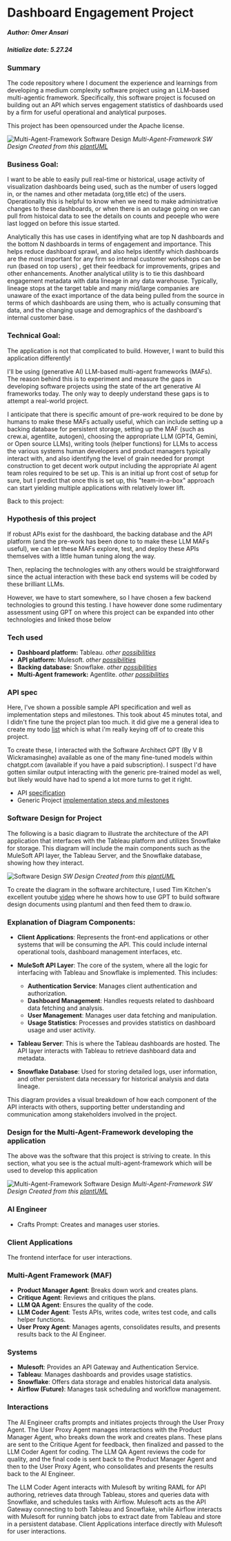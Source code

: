 # Dashboard Engagement Project

##### Author: Omer Ansari
##### Initialize date: 5.27.24



### Summary 
The code repository where I document the experience and learnings from developing a medium complexity software project using an LLM-based multi-agentic framework. 
Specifically, this software project is focused on building out an API which serves engagement statistics of dashboards used by a firm for useful operational and analytical purposes.

This project has been opensourced under the Apache license.


![Multi-Agent-Framework  Software Design](images/maf_arch.png)
_Multi-Agent-Framework SW Design Created from this [plantUML](docs/maf_orch.puml)_


### Business Goal: 
I want to be able to easily pull real-time or historical, usage activity of visualization dashboards being used, such as the number of users logged in, or the names and other metadata (org,title etc) of the users. Operationally this is helpful to know when we need to make administrative changes to these dashboards, or when there is an outage going on we can pull from histoical data to see the details on counts and peoeple who were last logged on before this issue started. 

Analytically this has use cases in identifying what are top N dashboards and the bottom N dashboards in terms of engagement and importance. This helps reduce dashboard sprawl, and also helps identify which dashboards are the most important for any firm so internal customer workshops can be run (based on top users) , get their feedback for improvements, gripes and other enhancements. Another analytical utility is to tie this dashboard engagement metadata with data lineage in any data warehouse. Typically, lineage stops at the target table and many mid/large companies are unaware of the exact importance of the data being pulled from the source in terms of which dashboards are using them, who is actually consuming that data, and the changing usage and demographics of the dashboard's internal customer base.

### Technical Goal:
The application is not that complicated to build. However, I want to build this application differently!

I'll be using (generative AI) LLM-based multi-agent frameworks (MAFs). The reason behind this is to experiment and measure the gaps in developing software projects using the state of the art generative AI frameworks today. The only way to deeply  understand these gaps is to attempt a real-world project. 

I anticipate that there is specific amount of pre-work required to be done by humans to make these MAFs actually useful, which can include setting up a backing database for persistent storage, setting up the MAF (such as crew.ai, agentlite, autogen), choosing the appropriate LLM (GPT4, Gemini, or Open source LLMs), writing tools (helper functions) for LLMs to access the various systems human developers and product managers typically interact with, and also identifyng the level of grain needed for prompt construction to get decent work output including the appropriate AI agent team roles required to be set up. This is an initial up front cost of setup for sure, but I predict that once this is set up, this "team-in-a-box" approach can start yielding multiple applications with relatively lower lift.


Back to this project:


### Hypothesis of this project
If robust APIs exist for the dashboard, the backing database and the API platform (and the pre-work has been done to to make these LLM MAFs useful), we can let these MAFs explore, test, and deploy these APIs themselves with a little human tuning along the way. 

Then, replacing the technologies with any others would be straightforward since the actual interaction with these back end systems will be coded by these brilliant LLMs.

However, we have to start somewhere, so I have chosen a few backend technologies to ground this testing. I have however done some rudimentary assessment using GPT on where this project can be expanded into other technologies and linked those below

### Tech used

- **Dashboard platform:** Tableau. _other [possibilities](docs/dashbard_platforms.md)_
- **API platform:** Mulesoft. _other [possibilities](docs/api_platforms.md)_
- **Backing database:** Snowflake.  _other [possibilities](docs/db_platforms.md)_
- **Multi-Agent framework:** Agentlite. _other [possibilities](docs/mafs.md)_


### API spec

Here, I've shown a possible sample API specification and well as implementation steps and milestones. This took about 45 minutes total, and I didn't fine tune the project plan too much. it did give me a general idea to create my todo [list](todo.md) which is what i'm really keying off of to create this project.

To create these, I interacted with the Software Architect GPT (By V B Wickramasinghe) available as one of the many fine-tuned models within chatgpt.com (available if you have a paid subscription). I suspect I'd have gotten similar output interacting with the generic pre-trained model as well, but likely would have had to spend a lot more turns to get it right.

- API [specification](docs/api_spec.md)
- Generic Project [implementation steps and milestones](docs/milestones.md)


### Software Design for Project

The following is a basic diagram to illustrate the architecture of the API application that interfaces with the Tableau platform and utilizes Snowflake for storage. This diagram will include the main components such as the MuleSoft API layer, the Tableau Server, and the Snowflake database, showing how they interact.

![Software Design](images/sw_arch.png)
_SW Design Created from this [plantUML](docs/sw_arch.puml)_


To create the diagram in the software architecture, I used Tim Kitchen's excellent youtube [video](https://www.youtube.com/watch?v=YaqXF5UeRQE) where he shows how to use GPT to build software design documents using plantuml and then feed them to draw.io.


### Explanation of Diagram Components:

- **Client Applications**: Represents the front-end applications or other systems that will be consuming the API. This could include internal operational tools, dashboard management interfaces, etc.

- **MuleSoft API Layer**: The core of the system, where all the logic for interfacing with Tableau and Snowflake is implemented. This includes:
  - **Authentication Service**: Manages client authentication and authorization.
  - **Dashboard Management**: Handles requests related to dashboard data fetching and analysis.
  - **User Management**: Manages user data fetching and manipulation.
  - **Usage Statistics**: Processes and provides statistics on dashboard usage and user activity.

- **Tableau Server**: This is where the Tableau dashboards are hosted. The API layer interacts with Tableau to retrieve dashboard data and metadata.

- **Snowflake Database**: Used for storing detailed logs, user information, and other persistent data necessary for historical analysis and data lineage.

This diagram provides a visual breakdown of how each component of the API interacts with others, supporting better understanding and communication among stakeholders involved in the project.


### Design for the Multi-Agent-Framework developing the application

The above was the software that this project is striving to create. In this section, what you see is the actual multi-agent-framework which will be used to develop this application

![Multi-Agent-Framework  Software Design](images/maf_arch.png)
_Multi-Agent-Framework SW Design Created from this [plantUML](docs/maf_orch.puml)_

### AI Engineer
- Crafts Prompt: Creates and manages user stories.

### Client Applications
The frontend interface for user interactions.

### Multi-Agent Framework (MAF)
- **Product Manager Agent**: Breaks down work and creates plans.
- **Critique Agent**: Reviews and critiques the plans.
- **LLM QA Agent**: Ensures the quality of the code.
- **LLM Coder Agent**: Tests APIs, writes code, writes test code, and calls helper functions.
- **User Proxy Agent**: Manages agents, consolidates results, and presents results back to the AI Engineer.

### Systems
- **Mulesoft**: Provides an API Gateway and Authentication Service.
- **Tableau**: Manages dashboards and provides usage statistics.
- **Snowflake**: Offers data storage and enables historical data analysis.
- **Airflow (Future)**: Manages task scheduling and workflow management.

### Interactions
The AI Engineer crafts prompts and initiates projects through the User Proxy Agent. The User Proxy Agent manages interactions with the Product Manager Agent, who breaks down the work and creates plans. These plans are sent to the Critique Agent for feedback, then finalized and passed to the LLM Coder Agent for coding. The LLM QA Agent reviews the code for quality, and the final code is sent back to the Product Manager Agent and then to the User Proxy Agent, who consolidates and presents the results back to the AI Engineer.

The LLM Coder Agent interacts with Mulesoft by writing RAML for API authoring, retrieves data through Tableau, stores and queries data with Snowflake, and schedules tasks with Airflow. Mulesoft acts as the API Gateway connecting to both Tableau and Snowflake, while Airflow interacts with Mulesoft for running batch jobs to extract date from Tableau and store in a persistent database. Client Applications interface directly with Mulesoft for user interactions.